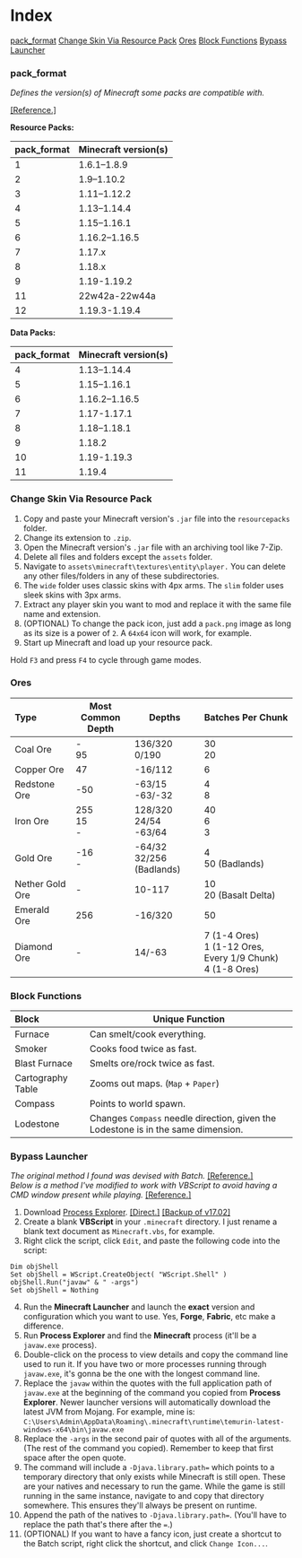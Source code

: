 # Index

[pack_format](#pack_format)
[Change Skin Via Resource Pack](#change-skin-via-resource-pack)
[Ores](#ores)
[Block Functions](#block-functions)
[Bypass Launcher](#bypass-launcher)

### pack_format

*Defines the version(s) of Minecraft some packs are compatible with.*

[[Reference.]](https://minecraft.fandom.com/wiki/Pack_format)

**Resource Packs:**

pack_format | Minecraft version(s)
:--- | ---
1 | 1.6.1–1.8.9
2 | 1.9–1.10.2
3 | 1.11–1.12.2
4 | 1.13–1.14.4
5 | 1.15–1.16.1
6 | 1.16.2–1.16.5
7 | 1.17.x
8 | 1.18.x
9 | 1.19-1.19.2
11 | 22w42a-22w44a
12 | 1.19.3-1.19.4

**Data Packs:**

pack_format | Minecraft version(s)
:--- | ---
4 | 1.13–1.14.4
5 | 1.15–1.16.1
6 | 1.16.2–1.16.5
7 | 1.17-1.17.1
8 | 1.18–1.18.1
9 | 1.18.2
10 | 1.19-1.19.3
11 | 1.19.4

### Change Skin Via Resource Pack

1. Copy and paste your Minecraft version's `.jar` file into the `resourcepacks` folder.
2. Change its extension to `.zip`.
3. Open the Minecraft version's `.jar` file with an archiving tool like 7-Zip.
4. Delete all files and folders except the `assets` folder.
5. Navigate to `assets\minecraft\textures\entity\player.` You can delete any other files/folders in any of these subdirectories.
6. The `wide` folder uses classic skins with 4px arms. The `slim` folder uses sleek skins with 3px arms.
7. Extract any player skin you want to mod and replace it with the same file name and extension.
8. (OPTIONAL) To change the pack icon, just add a `pack.png` image as long as its size is a power of `2`. A `64x64` icon will work, for example.
9. Start up Minecraft and load up your resource pack.

Hold `F3` and press `F4` to cycle through game modes.

### Ores

Type | Most Common<br>Depth | Depths | Batches Per Chunk
:--- | --- | --- | ---
Coal Ore | -<br>95 | 136/320<br>0/190 | 30<br>20
Copper Ore | 47 | -16/112 | 6
Redstone Ore | -50 | -63/15<br>-63/-32 | 4<br>8
Iron Ore | 255<br>15<br>- | 128/320<br>24/54<br>-63/64 | 40<br>6<br>3
Gold Ore | -16<br>- | -64/32<br>32/256 (Badlands) | 4<br>50 (Badlands)
Nether Gold Ore | - | 10-117 | 10<br>20 (Basalt Delta)
Emerald Ore | 256 | -16/320 | 50
Diamond Ore | - | 14/-63 | 7 (1-4 Ores)<br>1 (1-12 Ores, Every 1/9 Chunk)<br>4 (1-8 Ores)

### Block Functions

Block | Unique Function
:--- | ---
Furnace | Can smelt/cook everything.
Smoker | Cooks food twice as fast.
Blast Furnace | Smelts ore/rock twice as fast.
Cartography Table | Zooms out maps. (`Map` + `Paper`)
Compass | Points to world spawn.
Lodestone | Changes `Compass` needle direction, given the Lodestone is in the same dimension.

### Bypass Launcher

*The original method I found was devised with Batch.* [[Reference.]](https://gaming.stackexchange.com/a/306709)
<br>*Below is a method I've modified to work with VBScript to avoid having a CMD window present while playing.* [[Reference.]](https://stackoverflow.com/a/1340372)

1. Download [Process Explorer](https://learn.microsoft.com/en-us/sysinternals/downloads/process-explorer). [[Direct.]](https://download.sysinternals.com/files/ProcessExplorer.zip) [[Backup of v17.02]](https://www.mediafire.com/file/bj5leu59f8bfm0t)
2. Create a blank **VBScript** in your `.minecraft` directory. I just rename a blank text document as `Minecraft.vbs`, for example.
3. Right click the script, click `Edit`, and paste the following code into the script:

```
Dim objShell
Set objShell = WScript.CreateObject( "WScript.Shell" )
objShell.Run("javaw" & " -args")
Set objShell = Nothing
```

4. Run the **Minecraft Launcher** and launch the **exact** version and configuration which you want to use. Yes, **Forge**, **Fabric**, etc make a difference.
5. Run **Process Explorer** and find the **Minecraft** process (it'll be a `javaw.exe` process).
6. Double-click on the process to view details and copy the command line used to run it. If you have two or more processes running through `javaw.exe`, it's gonna be the one with the longest command line.
7. Replace the `javaw` within the quotes with the full application path of `javaw.exe` at the beginning of the command you copied from **Process Explorer**. Newer launcher versions will automatically download the latest JVM from Mojang. For example, mine is: `C:\Users\Admin\AppData\Roaming\.minecraft\runtime\temurin-latest-windows-x64\bin\javaw.exe`
8. Replace the `-args` in the second pair of quotes with all of the arguments. (The rest of the command you copied). Remember to keep that first space after the open quote.
9. The command will include a `-Djava.library.path=` which points to a temporary directory that only exists while Minecraft is still open. These are your natives and necessary to run the game. While the game is still running in the same instance, navigate to and copy that directory somewhere. This ensures they'll always be present on runtime.
10. Append the path of the natives to `-Djava.library.path=`. (You'll have to replace the path that's there after the `=`.)
11. (OPTIONAL) If you want to have a fancy icon, just create a shortcut to the Batch script, right click the shortcut, and click `Change Icon...`.
